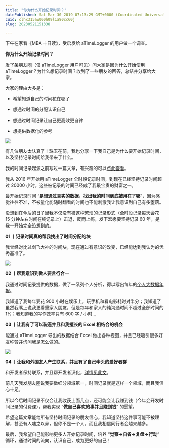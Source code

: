 ```yaml
---
title: "你为什么开始记录时间？"
datePublished: Sat Mar 30 2019 07:13:29 GMT+0000 (Coordinated Universal Time)
cuid: clhx315aw000h09l1a80cc60j
slug: 20230521151338

---
```


下午在家看《MBA 十日读》，受启发给 aTimeLogger 的用户做一个调查。

**你为什么开始记录时间？**

发了条朋友圈（仅 aTimeLogger 用户可见）问大家是因为什么开始使用 aTimeLogger？为什么想记录时间？收到了一些朋友的回答，总结并分享给大家。

大家的理由大多是：

* 希望知道自己的时间花在哪了
    
* 想通过时间的分配认识自己
    
* 想通过时间记录让自己更高效更自律
    
* 想提供数据化的参考
    

![](url)

有几位朋友太认真了！珠玉在前，我也分享一下我自己是为什么要开始记录时间，以及坚持记录时间给我带来了什么。

我的时间记录起源之前写过一篇文章，有兴趣的可以[点此查看](http://mp.weixin.qq.com/s?__biz=MzI3MzU5MDA1OQ==&mid=2247485032&idx=1&sn=acb21dab9e80298f57f65f3a9ea3a1c7&chksm=eb21b42cdc563d3a565d6c98ad7010303e68799b4f29c829a6c1fd89ff190878ddb44f22a899&scene=21#wechat_redirect)。

我从 2016 年开始用 aTimeLogger 全时段记录时间，到现在已经坚持记录时间超过 20000 小时，这些被记录的时间已经成了我最宝贵的财富之一。

最开始记录时间 “**是想通过真实的数据，找出我的时间到底被用在了哪**”，因为感觉往往不准，不被量化能随时翻看的时间也不能刺激我让我意识到自己有多堕落。

没想到在今后的日子里我不仅没有被这种繁琐的记录形式（全时段记录每天会花 15 分钟左右时间在纯记录上）击退，反而上瘾，发下宏愿要坚持记录 60 年，是我一开始完全没想到的。

**01 丨记录时间真的帮我找出了时间分配的块**

我曾经对比过剑飞大神的时间块，现在通过有意识的改变，已经能达到我认为的优秀基准了。

![](url)

**02 丨帮我意识到做人要言行合一**

我通过时间记录提供的数据，做了一系列个人分析，得以写出每年的[个人大数据年报](http://mp.weixin.qq.com/s?__biz=MzI3MzU5MDA1OQ==&mid=2247484912&idx=1&sn=519ec99d5c06564d02b9376b5eb895bc&chksm=eb21b7b4dc563ea2f9152c31eda1f0de4013cc6970192cb5594da174349246c611349990f935&scene=21#wechat_redirect)。

我知道了我每年要花 900 小时在娱乐上，玩手机和看电影耗时对半分；我知道了虽然我嘴上说我更看重家人朋友，但是每年和家人的纯沟通时间不超过全部时间的 1%；我知道我的写作效率只有 600 字 / 小时...

**03 丨让我有了可以装逼并且和我擅长的 Excel 相结合的机会**

能通过 aTimeLogger 导出的数据结合 Excel 做出各种视图，并且已经吸引很多好友称赞并询问我是怎么做的。

![](url)

**04 丨让我和外国友人产生联系，并且有了自己牵头的爱好者群**

和开发者保持联系，并且帮开发者汉化，[详情见此文](http://mp.weixin.qq.com/s?__biz=MzI3MzU5MDA1OQ==&mid=2247484469&idx=1&sn=d780052a3fd340e4faf335d402e01617&chksm=eb21b671dc563f67b404887651840dac2500e52c677b37989bc0df819bb94f9071e5eee145b1&scene=21#wechat_redirect)。

前几天我发朋友圈说我要做细分领域第一，时间记录就是这样一个领域，而且我信心十足。

所以今后时间记录不仅会让我收获上面几点，还可能会让我赚到钱（今年会开发时间记录的付费课），帮我实现 “**做自己喜欢的事并且赚到钱**” 的愿望。

希望这篇文章能给所有坚持时间记录的朋友信心，我知道坚持这件事可能不被理解，甚至有人嗤之以鼻，但你不是一个人，而且我相信同行者会越来越多。

最后，我希望自己能影响更多人开始记录时间，培养 “**觉察→自省→复盘→行动**” 循环，通过时间的流向，认识自己，成为更好的自己！